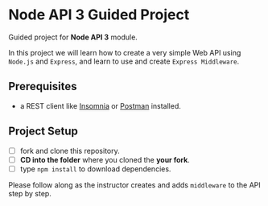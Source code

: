 # Node API 3 Guided Project

Guided project for **Node API 3** module.

In this project we will learn how to create a very simple Web API using `Node.js` and `Express`, and learn to use and create `Express Middleware`.

## Prerequisites

- a REST client like [Insomnia](https://insomnia.rest/download/) or [Postman](https://www.getpostman.com/downloads/) installed.

## Project Setup

- [ ] fork and clone this repository.
- [ ] **CD into the folder** where you cloned the **your fork**.
- [ ] type `npm install` to download dependencies.

Please follow along as the instructor creates and adds `middleware` to the API step by step.


<!-- 4 types of middleware
1. Built-in middleware (comes with express)
2. third-party middleware (has to be installed with NPM)
3. Custom middleware (we write it ourselves)
4. Error middleware (catch errors in other middleware functions) -->

<!-- installed morgan middleware --IP logger! its cool! -->
<!-- installed Helmet middleware, secures express apps with headers! -->

<!-- middleware runs in the order it's defined in -->